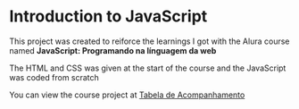 # Introduction to JavaScript

This project was created to reiforce the learnings I got with the Alura course named **JavaScript: Programando na línguagem da web**

The HTML and CSS was given at the start of the course and the JavaScript was coded from scratch

You can view the course project at [Tabela de Acompanhamento](https://theawesomestorm.github.io/JavaScript-introduction/)
